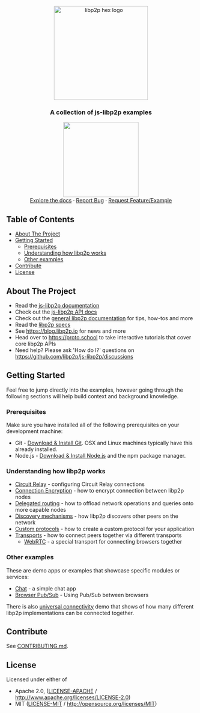 <p align="center">
  <a href="https://libp2p.io">
    <img width="250" src="https://github.com/libp2p/js-libp2p/blob/main/img/libp2p.png?raw=true" alt="libp2p hex logo" />
  </a>
</p>

<h3 align="center">A collection of js-libp2p examples</h3>

<p align="center">
  <img src="https://raw.githubusercontent.com/jlord/forkngo/gh-pages/badges/cobalt.png" width="200">
  <br>
  <a href="https://github.com/libp2p/js-libp2p/tree/master/doc">Explore the docs</a>
  ·
  <a href="https://github.com/libp2p/js-libp2p-examples/issues">Report Bug</a>
  ·
  <a href="https://github.com/libp2p/js-libp2p-examples/issues">Request Feature/Example</a>
</p>

## Table of Contents <!-- omit in toc -->

- [About The Project](#about-the-project)
- [Getting Started](#getting-started)
  - [Prerequisites](#prerequisites)
  - [Understanding how libp2p works](#understanding-how-libp2p-works)
  - [Other examples](#other-examples)
- [Contribute](#contribute)
- [License](#license)

## About The Project

- Read the [js-libp2p documentation](https://github.com/libp2p/js-libp2p/tree/main/doc)
- Check out the [js-libp2p API docs](https://libp2p.github.io/js-libp2p/)
- Check out the [general libp2p documentation](https://docs.libp2p.io) for tips, how-tos and more
- Read the [libp2p specs](https://github.com/libp2p/specs)
- See https://blog.libp2p.io for news and more
- Head over to https://proto.school to take interactive tutorials that cover core libp2p APIs
- Need help? Please ask 'How do I?' questions on https://github.com/libp2p/js-libp2p/discussions

## Getting Started

Feel free to jump directly into the examples, however going through the following sections will help build context and background knowledge.

### Prerequisites

Make sure you have installed all of the following prerequisites on your development machine:

- Git - [Download & Install Git](https://git-scm.com/downloads). OSX and Linux machines typically have this already installed.
- Node.js - [Download & Install Node.js](https://nodejs.org/en/download/) and the npm package manager.

### Understanding how libp2p works

- [Circuit Relay](https://github.com/libp2p/js-libp2p-example-circuit-relay) - configuring Circuit Relay connections
- [Connection Encryption](https://github.com/libp2p/js-libp2p-example-connection-encryption) - how to encrypt connection between libp2p nodes
- [Delegated routing](https://github.com/libp2p/js-libp2p-example-delegated-routing) - how to offload network operations and queries onto more capable nodes
- [Discovery mechanisms](https://github.com/libp2p/js-libp2p-example-discovery-mechanisms) - how libp2p discovers other peers on the network
- [Custom protocols](https://github.com/libp2p/js-libp2p-example-custom-protocols) - how to create a custom protocol for your application
- [Transports](https://github.com/libp2p/js-libp2p-example-transports) - how to connect peers together via different transports
  - [WebRTC](https://github.com/libp2p/js-libp2p-example-webrtc-private-to-private) - a special transport for connecting browsers together

### Other examples

These are demo apps or examples that showcase specific modules or services:

- [Chat](https://github.com/libp2p/js-libp2p-example-chat) - a simple chat app
- [Browser Pub/Sub](https://github.com/libp2p/js-libp2p-example-browser-pubsub) - Using Pub/Sub between browsers

There is also [universal connectivity](https://github.com/libp2p/universal-connectivity/tree/main) demo that shows of how many different libp2p implementations can be connected together.

## Contribute

See [CONTRIBUTING.md](https://github.com/libp2p/js-libp2p-examples/blob/main/CONTRIBUTING.md).

## License

Licensed under either of

- Apache 2.0, ([LICENSE-APACHE](https://github.com/libp2p/js-libp2p-examples/blob/main/LICENSE-APACHE) / <http://www.apache.org/licenses/LICENSE-2.0>)
- MIT ([LICENSE-MIT](https://github.com/libp2p/js-libp2p-examples/blob/main/LICENSE-MIT) / <http://opensource.org/licenses/MIT>)
